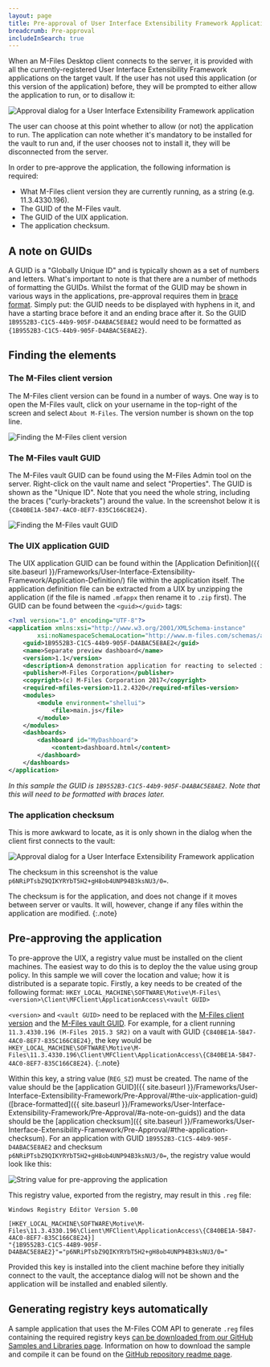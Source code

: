 ```yaml
---
layout: page
title: Pre-approval of User Interface Extensibility Framework Applications
breadcrumb: Pre-approval
includeInSearch: true
---
```


When an M-Files Desktop client connects to the server, it is provided with all the currently-registered User Interface Extensibility Framework applications on the target vault.  If the user has not used this application (or this version of the application) before, they will be prompted to either allow the application to run, or to disallow it:

![Approval dialog for a User Interface Extensibility Framework application](allow-deny.png)

The user can choose at this point whether to allow (or not) the application to run. The application can note whether it's mandatory to be installed for the vault to run and, if the user chooses not to install it, they will be disconnected from the server.

In order to pre-approve the application, the following information is required:

* What M-Files client version they are currently running, as a string (e.g. 11.3.4330.196).
* The GUID of the M-Files vault.
* The GUID of the UIX application.
* The application checksum.

## A note on GUIDs

A GUID is a "Globally Unique ID" and is typically shown as a set of numbers and letters. What's important to note is that there are a number of methods of formatting the GUIDs. Whilst the format of the GUID may be shown in various ways in the applications, pre-approval requires them in [brace format](https://msdn.microsoft.com/en-us/library/97af8hh4(v=vs.110).aspx). Simply put: the GUID needs to be displayed with hyphens in it, and have a starting brace before it and an ending brace after it. So the GUID `1B9552B3-C1C5-44b9-905F-D4ABAC5E8AE2` would need to be formatted as `{1B9552B3-C1C5-44b9-905F-D4ABAC5E8AE2}`.

## Finding the elements

### The M-Files client version

The M-Files client version can be found in a number of ways.  One way is to open the M-Files vault, click on your username in the top-right of the screen and select `About M-Files`. The version number is shown on the top line.

![Finding the M-Files client version](client-version.png)

### The M-Files vault GUID

The M-Files vault GUID can be found using the M-Files Admin tool on the server.  Right-click on the vault name and select "Properties". The GUID is shown as the "Unique ID".
Note that you need the whole string, including the braces ("curly-brackets") around the value. In the screenshot below it is `{C840BE1A-5B47-4AC0-8EF7-835C166C8E24}`.

![Finding the M-Files vault GUID](vault-guid.png)

### The UIX application GUID

The UIX application GUID can be found within the [Application Definition]({{ site.baseurl }}/Frameworks/User-Interface-Extensibility-Framework/Application-Definition/) file within the application itself.  The application definition file can be extracted from a UIX by unzipping the application (if the file is named `.mfappx` then rename it to `.zip` first).  The GUID can be found between the `<guid></guid>` tags:

```xml
<?xml version="1.0" encoding="UTF-8"?>
<application xmlns:xsi="http://www.w3.org/2001/XMLSchema-instance"
		xsi:noNamespaceSchemaLocation="http://www.m-files.com/schemas/appdef.xsd">
	<guid>1B9552B3-C1C5-44b9-905F-D4ABAC5E8AE2</guid>	
	<name>Separate preview dashboard</name>
	<version>1.1</version>
	<description>A demonstration application for reacting to selected items previewing them in a separate dashboard.</description>
	<publisher>M-Files Corporation</publisher>
	<copyright>(c) M-Files Corporation 2017</copyright>
	<required-mfiles-version>11.2.4320</required-mfiles-version>
	<modules>
		<module environment="shellui">
			<file>main.js</file>
		</module>
	</modules>
	<dashboards>
		<dashboard id="MyDashboard">	
			<content>dashboard.html</content>
		</dashboard>
	</dashboards>
</application>
```

*In this sample the GUID is `1B9552B3-C1C5-44b9-905F-D4ABAC5E8AE2`.  Note that this will need to be formatted with braces later.*

### The application checksum

This is more awkward to locate, as it is only shown in the dialog when the client first connects to the vault:

![Approval dialog for a User Interface Extensibility Framework application](allow-deny.png)

The checksum in this screenshot is the value `p6NRiPTsbZ9QIKYRYbT5H2+gH8ob4UNP94B3ksNU3/0=`.

The checksum is for the application, and does not change if it moves between server or vaults.  It will, however, change if any files within the application are modified.
{:.note}

## Pre-approving the application

To pre-approve the UIX, a registry value must be installed on the client machines. The easiest way to do this is to deploy the the value using group policy. In this sample we will cover the location and value; how it is distributed is a separate topic.  Firstly, a key needs to be created of the following format: `HKEY_LOCAL_MACHINE\SOFTWARE\Motive\M-Files\<version>\Client\MFClient\ApplicationAccess\<vault GUID>`

<code>&lt;version&gt;</code> and <code>&lt;vault GUID&gt;</code> need to be replaced with the <a href="{{ site.baseurl }}/Frameworks/User-Interface-Extensibility-Framework/Pre-Approval/#the-m-files-client-version">M-Files client version</a> and the <a href="{{ site.baseurl }}/Frameworks/User-Interface-Extensibility-Framework/Pre-Approval/#the-m-files-vault-guid">M-Files vault GUID</a>. For example, for a client running `11.3.4330.196 (M-Files 2015.3 SR2)` on a vault with GUID `{C840BE1A-5B47-4AC0-8EF7-835C166C8E24}`, the key would be `HKEY_LOCAL_MACHINE\SOFTWARE\Motive\M-Files\11.3.4330.196\Client\MFClient\ApplicationAccess\{C840BE1A-5B47-4AC0-8EF7-835C166C8E24}`.
{:.note}

Within this key, a string value (`REG_SZ`) must be created. The name of the value should be the [application GUID]({{ site.baseurl }}/Frameworks/User-Interface-Extensibility-Framework/Pre-Approval/#the-uix-application-guid) ([brace-formatted]({{ site.baseurl }}/Frameworks/User-Interface-Extensibility-Framework/Pre-Approval/#a-note-on-guids)) and the data should be the [application checksum]({{ site.baseurl }}/Frameworks/User-Interface-Extensibility-Framework/Pre-Approval/#the-application-checksum). For an application with GUID `1B9552B3-C1C5-44b9-905F-D4ABAC5E8AE2` and checksum `p6NRiPTsbZ9QIKYRYbT5H2+gH8ob4UNP94B3ksNU3/0=`, the registry value would look like this:

![String value for pre-approving the application](registry-string.png)

This registry value, exported from the registry, may result in this `.reg` file:

```reg
Windows Registry Editor Version 5.00

[HKEY_LOCAL_MACHINE\SOFTWARE\Motive\M-Files\11.3.4330.196\Client\MFClient\ApplicationAccess\{C840BE1A-5B47-4AC0-8EF7-835C166C8E24}]
"{1B9552B3-C1C5-44B9-905F-D4ABAC5E8AE2}"="p6NRiPTsbZ9QIKYRYbT5H2+gH8ob4UNP94B3ksNU3/0="
```

Provided this key is installed into the client machine before they initially connect to the vault, the acceptance dialog will not be shown and the application will be installed and enabled silently.

## Generating registry keys automatically

A sample application that uses the M-Files COM API to generate `.reg` files containing the required registry keys [can be downloaded from our GitHub Samples and Libraries page](https://github.com/M-Files/MFilesSamplesAndLibraries/tree/master/Samples/GenerateApplicationPreApprovalKey).  Information on how to download the sample and compile it can be found on the [GitHub repository readme page](https://github.com/M-Files/MFilesSamplesAndLibraries/#readme).